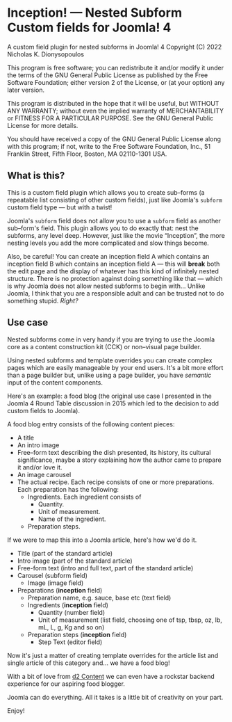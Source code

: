 # Inception! — Nested Subform Custom fields for Joomla! 4

A custom field plugin for nested subforms in Joomla! 4
Copyright (C) 2022  Nicholas K. Dionysopoulos

This program is free software; you can redistribute it and/or modify
it under the terms of the GNU General Public License as published by
the Free Software Foundation; either version 2 of the License, or
(at your option) any later version.

This program is distributed in the hope that it will be useful,
but WITHOUT ANY WARRANTY; without even the implied warranty of
MERCHANTABILITY or FITNESS FOR A PARTICULAR PURPOSE.  See the
GNU General Public License for more details.

You should have received a copy of the GNU General Public License along
with this program; if not, write to the Free Software Foundation, Inc.,
51 Franklin Street, Fifth Floor, Boston, MA 02110-1301 USA.

## What is this?

This is a custom field plugin which allows you to create sub–forms (a repeatable list consisting of other custom fields), just like Joomla's `subform` custom field type — but with a twist!

Joomla's `subform` field does not allow you to use a `subform` field as another sub–form's field. This plugin allows you to do exactly that: nest the subforms, any level deep. However, just like the movie “Inception”, the more nesting levels you add the more complicated and slow things become.

Also, be careful! You can create an inception field A which contains an inception field B which contains an inception field A — this will **break** both the edit page and the display of whatever has this kind of infinitely nested structure. There is no protection against doing something like that — which is why Joomla does not allow nested subforms to begin with… Unlike Joomla, I think that you are a responsible adult and can be trusted not to do something stupid. _Right?_

## Use case

Nested subforms come in very handy if you are trying to use the Joomla core as a content construction kit (CCK) or non–visual page builder.

Using nested subforms and template overrides you can create complex pages which are easily manageable by your end users. It's a bit more effort than a page builder but, unlike using a page builder, you have _semantic_ input of the content components.

Here's an example: a food blog (the original use case I presented in the Joomla 4 Round Table discussion in 2015 which led to the decision to add custom fields to Joomla).

A food blog entry consists of the following content pieces:
* A title
* An intro image
* Free–form text describing the dish presented, its history, its cultural significance, maybe a story explaining how the author came to prepare it and/or love it.
* An image carousel
* The actual recipe. Each recipe consists of one or more preparations. Each preparation has the following:
  * Ingredients. Each ingredient consists of
    * Quantity.
    * Unit of measurement.
    * Name of the ingredient.
  * Preparation steps.

If we were to map this into a Joomla article, here's how we'd do it.
* Title (part of the standard article)
* Intro image (part of the standard article)
* Free-form text (intro and full text, part of the standard article)
* Carousel (subform field)
  * Image (image field)
* Preparations (**inception** field)
  * Preparation name, e.g. sauce, base etc (text field)
  * Ingredients (**inception** field)
    * Quantity (number field)
    * Unit of measurement (list field, choosing one of tsp, tbsp, oz, lb, mL, L, g, Kg and so on)
  * Preparation steps (**inception** field)
    * Step Text (editor field)

Now it's just a matter of creating template overrides for the article list and single article of this category and... we have a food blog!

With a bit of love from [d2 Content](https://extensions.joomla.org/extension/d2-content/) we can even have a rockstar backend experience for our aspiring food blogger.

Joomla can do everything. All it takes is a little bit of creativity on your part.

Enjoy!